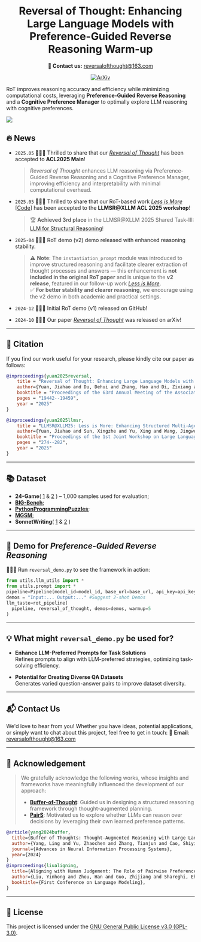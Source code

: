 <h1 align="center"> Reversal of Thought: Enhancing Large Language Models with Preference-Guided Reverse Reasoning Warm-up </h1>
<p align="center"> <strong>💌 Contact us:</strong> <a href="mailto:reversalofthought@163.com">reversalofthought@163.com</a> </p>
<p align='center'>
<a href="https://arxiv.org/pdf/2410.12323"><img src="https://img.shields.io/badge/arXiv-2410.12323-b31b1b.svg" alt="ArXiv"></a>
</p>

RoT improves reasoning accuracy and efficiency while minimizing computational costs, leveraging **Preference-Guided Reverse Reasoning** and a **Cognitive Preference Manager** to optimally explore LLM reasoning with cognitive preferences.

<img src="./asset/Reversal_Of_Thought.png">

## 🔥 News

- `2025.05` 🎉🎉🎉 Thrilled to share that our [_Reversal of Thought_](https://arxiv.org/pdf/2410.12323) has been accepted to **ACL2025 Main**!
  > _Reversal of Thought_ enhances LLM reasoning via Preference-Guided Reverse Reasoning and a Cognitive Preference Manager, improving efficiency and interpretability with minimal computational overhead.

- `2025.05` 🎉🎉🎉 Thrilled to share that our RoT-based work [_Less is More_](https://arxiv.org/abs/2504.16408) [[Code](https://github.com/Jiahao-Yuan/Less-is-More)] has been accepted to the **LLMSR@XLLM ACL 2025 workshop**!
  > 🏆 **Achieved 3rd place** in the LLMSR@XLLM 2025 Shared Task-III: [LLM for Structural Reasoning](https://github.com/xllms/LLMSR)!

- `2025-04` 🎉🎉🎉 RoT demo (v2) demo released with enhanced reasoning stability.  
  > ⚠️ **Note**: The `instantiation_prompt` module was introduced to improve structured reasoning and facilitate clearer extraction of thought processes and answers — this enhancement is **not included in the original RoT paper** and is unique to the **v2 release**, featured in our follow-up work [_Less is More_](https://arxiv.org/abs/2504.16408).  
  > ✅ **For better stability and clearer reasoning**, we encourage using the v2 demo in both academic and practical settings.

- `2024-12` 🎉🎉🎉 Initial RoT demo (v1) released on GitHub!  

- `2024-10` 🎉🎉🎉 Our paper [_Reversal of Thought_](https://arxiv.org/pdf/2410.12323) was released on arXiv!  

---

## 📖 Citation
If you find our work useful for your research, please kindly cite our paper as follows:
```bibtex
@inproceedings{yuan2025reversal,
    title = "Reversal of Thought: Enhancing Large Language Models with Preference-Guided Reverse Reasoning Warm-up",
    author={Yuan, Jiahao and Du, Dehui and Zhang, Hao and Di, Zixiang and Naseem, Usman},
    booktitle = "Proceedings of the 63rd Annual Meeting of the Association for Computational Linguistics (Volume 1: Long Papers)",
    pages = "19442--19459",
    year = "2025"
}

@inproceedings{yuan2025llmsr,
    title = "LLMSR@XLLM25: Less is More: Enhancing Structured Multi-Agent Reasoning via Quality-Guided Distillation",
    author={Yuan, Jiahao and Sun, Xingzhe and Yu, Xing and Wang, Jingwen and Du, Dehui and Cui, Zhiqing and Di, Zixiang},
    booktitle = "Proceedings of the 1st Joint Workshop on Large Language Models and Structure Modeling (XLLM 2025)",
    pages = "274--282",
    year = "2025"
}
```

---

## 📚 Dataset
- **24-Game**( [1](https://github.com/princeton-nlp/tree-of-thought-llm) & [2](https://huggingface.co/datasets/nlile/24-game) ) – 1,000 samples used for evaluation;
- [**BIG-Bench**](https://github.com/google/BIG-bench);
- [**PythonProgrammingPuzzles**](https://github.com/microsoft/PythonProgrammingPuzzles);
- [**MGSM**](https://github.com/google-research/url-nlp/tree/main/mgsm);
- **SonnetWriting**( [1](https://huggingface.co/datasets/turingmachine/meta-prompting/viewer/default/SonnetWriting) & [2](https://github.com/iljones00/Shakespearean-Sonnets-GPT) )

---

## 🚀 Demo for _Preference-Guided Reverse Reasoning_
🎉🎉🎉 Run `reversal_demo.py` to see the framework in action:
```python
from utils.llm_utils import *
from utils.prompt import *
pipeline=Pipeline(model_id=model_id, base_url=base_url, api_key=api_key, prob=True)
demos = "Input:... Output:..." #Suggest 2-shot Demos
llm_taste=rot_pipeline( 
  pipeline, reversal_of_thought, demos=demos, warmup=5
)
```

---

## 💡 What might `reversal_demo.py` be used for?
- **Enhance LLM-Preferred Prompts for Task Solutions**  
  Refines prompts to align with LLM-preferred strategies, optimizing task-solving efficiency.

- **Potential for Creating Diverse QA Datasets**  
  Generates varied question-answer pairs to improve dataset diversity.

---

## 📬 Contact Us
We'd love to hear from you! Whether you have ideas, potential applications, or simply want to chat about this project, feel free to get in touch:
💌 **Email**: [reversalofthought@163.com](mailto:reversalofthought@163.com)

---

## 🙏 Acknowledgement

>We gratefully acknowledge the following works, whose insights and frameworks have meaningfully influenced the development of our approach:
>- [**Buffer-of-Thought**](https://github.com/YangLing0818/buffer-of-thought-llm): Guided us in designing a structured reasoning framework through thought-augmented planning.
>- [**PairS**](https://github.com/cambridgeltl/PairS): Motivated us to explore whether LLMs can reason over decisions by leveraging their own learned preference patterns.
```bibtex
@article{yang2024buffer,
  title={Buffer of Thoughts: Thought-Augmented Reasoning with Large Language Models},
  author={Yang, Ling and Yu, Zhaochen and Zhang, Tianjun and Cao, Shiyi and Xu, Minkai and Zhang, Wentao and Gonzalez, Joseph E and Cui, Bin},
  journal={Advances in Neural Information Processing Systems},
  year={2024}
}
@inproceedings{liualigning,
  title={Aligning with Human Judgement: The Role of Pairwise Preference in Large Language Model Evaluators},
  author={Liu, Yinhong and Zhou, Han and Guo, Zhijiang and Shareghi, Ehsan and Vuli{\'c}, Ivan and Korhonen, Anna and Collier, Nigel},
  booktitle={First Conference on Language Modeling},
}
```

---

## 📄 License

This project is licensed under the [GNU General Public License v3.0 (GPL-3.0)](https://www.gnu.org/licenses/gpl-3.0.en.html).
